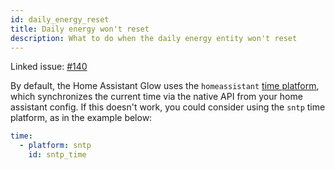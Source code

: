 ```yaml
---
id: daily_energy_reset
title: Daily energy won't reset
description: What to do when the daily energy entity won't reset
---
```


Linked issue: [#140][issue_140]

By default, the Home Assistant Glow uses the `homeassistant` [time platform][time-platform], which synchronizes the current time via the native API from your home assistant config. If this doesn't work, you could consider using the `sntp` time platform, as in the example below:

```yaml title="components/basis.yaml"
time:
  - platform: sntp
    id: sntp_time
```

[issue_140]: https://github.com/klaasnicolaas/home-assistant-glow/issues/140
[time-platform]: https://esphome.io/components/time.html#home-assistant-time-source